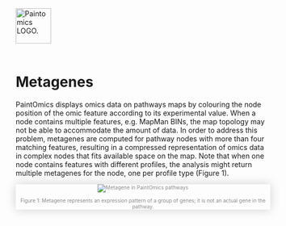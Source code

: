 <div class="imageContainer" style="" >
    <img src="paintomics_150x690.png" title="Paintomics LOGO." style=" height: 70px !important; margin-bottom: 20px; ">
</div>

# Metagenes

PaintOmics displays omics data on pathways maps by colouring the node position of the omic feature according to its experimental value. When a node contains multiple features, e.g. MapMan BINs, the map topology may not be able to accommodate the amount of data. In order to address this problem, metagenes are computed for pathway nodes with more than four matching features, resulting in a compressed representation of omics data in complex nodes that fits available space on the map. Note that when one node contains features with different profiles, the analysis might return multiple metagenes for the node, one per profile type (Figure 1).

<div class="imageContainer" style="box-shadow: 0px 0px 20px #D0D0D0; text-align:center; font-size:10px; color:#898989" >
    <img src="metagene_pathway.png" title="Metagene in PaintOmics pathways"/>
    <p class="imageLegend">Figure 1: Metagene represents an expression pattern of a group of genes; it is not an actual gene in the pathway.</p>
</div>